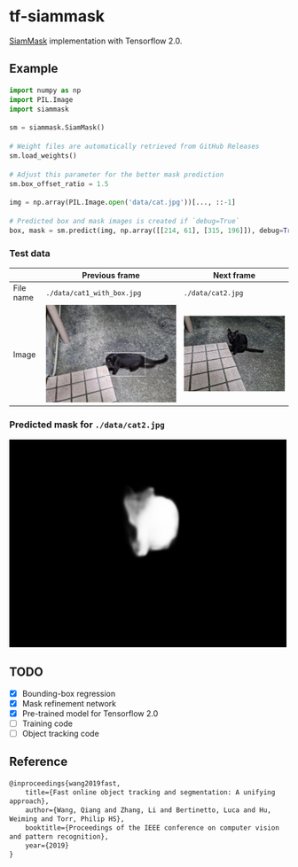 # tf-siammask
[SiamMask](https://github.com/foolwood/SiamMask) implementation with Tensorflow 2.0.

## Example
```python
import numpy as np
import PIL.Image
import siammask

sm = siammask.SiamMask()

# Weight files are automatically retrieved from GitHub Releases
sm.load_weights()

# Adjust this parameter for the better mask prediction
sm.box_offset_ratio = 1.5

img = np.array(PIL.Image.open('data/cat.jpg'))[..., ::-1]

# Predicted box and mask images is created if `debug=True`
box, mask = sm.predict(img, np.array([[214, 61], [315, 196]]), debug=True)
```

### Test data

| |  Previous frame  |  Next frame |
| ---- | ---- | ---- |
| File name | `./data/cat1_with_box.jpg` | `./data/cat2.jpg` |
| Image |  ![cat](./data/cat1_with_box.jpg)  |  ![cat](./data/cat2.jpg)  |

### Predicted mask for `./data/cat2.jpg`
![mask](./data/predicted_mask.png)

## TODO
* [x] Bounding-box regression
* [x] Mask refinement network
* [x] Pre-trained model for Tensorflow 2.0
* [ ] Training code
* [ ] Object tracking code

## Reference
```
@inproceedings{wang2019fast,
    title={Fast online object tracking and segmentation: A unifying approach},
    author={Wang, Qiang and Zhang, Li and Bertinetto, Luca and Hu, Weiming and Torr, Philip HS},
    booktitle={Proceedings of the IEEE conference on computer vision and pattern recognition},
    year={2019}
}
```